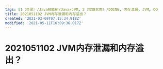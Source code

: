 ```yaml
---
tags: [1（目录）/Java技能树/Java/JVM, 2（完成状态）/DOING, 内存泄漏, JVM, OOM]
title: 2021051102 JVM内存泄漏和内存溢出？
created: '2021-03-09T07:15:34.918Z'
modified: '2021-05-11T10:09:36.017Z'
---
```


# 2021051102 JVM内存泄漏和内存溢出？

